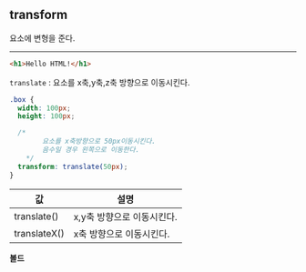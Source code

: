 <!-- # Hello
## HI
### 소제목
#### 작은 제목

---

- 목록 1
- 목록 2

1. 숫자목록1
2. 숫자목록2 -->

## transform

요소에 변형을 준다.

---

<!-- 코드블록 -->

```html
<h1>Hello HTML!</h1>
```

`translate` : 요소를 x축,y축,z축 방향으로 이동시킨다.

```css
.box {
  width: 100px;
  height: 100px;

  /* 
        요소를 x축방향으로 50px이동시킨다.
        음수일 경우 왼쪽으로 이동한다.
    */
  transform: translate(50px);
}
```

| 값           | 설명                       |
| ------------ | -------------------------- |
| translate()  | x,y축 방향으로 이동시킨다. |
| translateX() | x축 방향으로 이동시킨다.   |

**볼드**
